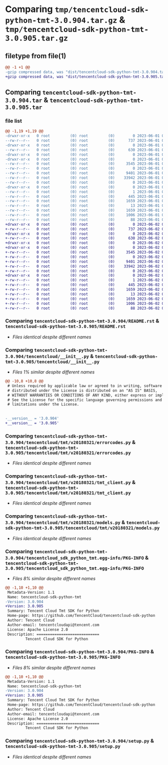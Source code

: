 # Comparing `tmp/tencentcloud-sdk-python-tmt-3.0.904.tar.gz` & `tmp/tencentcloud-sdk-python-tmt-3.0.905.tar.gz`

## filetype from file(1)

```diff
@@ -1 +1 @@
-gzip compressed data, was "dist/tencentcloud-sdk-python-tmt-3.0.904.tar", last modified: Thu Jun  1 02:49:24 2023, max compression
+gzip compressed data, was "dist/tencentcloud-sdk-python-tmt-3.0.905.tar", last modified: Fri Jun  2 00:42:33 2023, max compression
```

## Comparing `tencentcloud-sdk-python-tmt-3.0.904.tar` & `tencentcloud-sdk-python-tmt-3.0.905.tar`

### file list

```diff
@@ -1,19 +1,19 @@
-drwxr-xr-x   0 root         (0) root         (0)        0 2023-06-01 02:49:24.000000 tencentcloud-sdk-python-tmt-3.0.904/
--rw-r--r--   0 root         (0) root         (0)      737 2023-06-01 02:49:23.000000 tencentcloud-sdk-python-tmt-3.0.904/README.rst
-drwxr-xr-x   0 root         (0) root         (0)        0 2023-06-01 02:49:24.000000 tencentcloud-sdk-python-tmt-3.0.904/tencentcloud/
--rw-r--r--   0 root         (0) root         (0)      630 2023-06-01 02:49:23.000000 tencentcloud-sdk-python-tmt-3.0.904/tencentcloud/__init__.py
-drwxr-xr-x   0 root         (0) root         (0)        0 2023-06-01 02:49:24.000000 tencentcloud-sdk-python-tmt-3.0.904/tencentcloud/tmt/
-drwxr-xr-x   0 root         (0) root         (0)        0 2023-06-01 02:49:24.000000 tencentcloud-sdk-python-tmt-3.0.904/tencentcloud/tmt/v20180321/
--rw-r--r--   0 root         (0) root         (0)     3545 2023-06-01 02:49:23.000000 tencentcloud-sdk-python-tmt-3.0.904/tencentcloud/tmt/v20180321/errorcodes.py
--rw-r--r--   0 root         (0) root         (0)        0 2023-06-01 02:49:23.000000 tencentcloud-sdk-python-tmt-3.0.904/tencentcloud/tmt/v20180321/__init__.py
--rw-r--r--   0 root         (0) root         (0)     9401 2023-06-01 02:49:23.000000 tencentcloud-sdk-python-tmt-3.0.904/tencentcloud/tmt/v20180321/tmt_client.py
--rw-r--r--   0 root         (0) root         (0)    33942 2023-06-01 02:49:23.000000 tencentcloud-sdk-python-tmt-3.0.904/tencentcloud/tmt/v20180321/models.py
--rw-r--r--   0 root         (0) root         (0)        0 2023-06-01 02:49:23.000000 tencentcloud-sdk-python-tmt-3.0.904/tencentcloud/tmt/__init__.py
-drwxr-xr-x   0 root         (0) root         (0)        0 2023-06-01 02:49:24.000000 tencentcloud-sdk-python-tmt-3.0.904/tencentcloud_sdk_python_tmt.egg-info/
--rw-r--r--   0 root         (0) root         (0)        1 2023-06-01 02:49:24.000000 tencentcloud-sdk-python-tmt-3.0.904/tencentcloud_sdk_python_tmt.egg-info/dependency_links.txt
--rw-r--r--   0 root         (0) root         (0)      445 2023-06-01 02:49:24.000000 tencentcloud-sdk-python-tmt-3.0.904/tencentcloud_sdk_python_tmt.egg-info/SOURCES.txt
--rw-r--r--   0 root         (0) root         (0)     1659 2023-06-01 02:49:24.000000 tencentcloud-sdk-python-tmt-3.0.904/tencentcloud_sdk_python_tmt.egg-info/PKG-INFO
--rw-r--r--   0 root         (0) root         (0)       13 2023-06-01 02:49:24.000000 tencentcloud-sdk-python-tmt-3.0.904/tencentcloud_sdk_python_tmt.egg-info/top_level.txt
--rw-r--r--   0 root         (0) root         (0)     1659 2023-06-01 02:49:24.000000 tencentcloud-sdk-python-tmt-3.0.904/PKG-INFO
--rw-r--r--   0 root         (0) root         (0)     1006 2023-06-01 02:49:23.000000 tencentcloud-sdk-python-tmt-3.0.904/setup.py
--rw-r--r--   0 root         (0) root         (0)       88 2023-06-01 02:49:24.000000 tencentcloud-sdk-python-tmt-3.0.904/setup.cfg
+drwxr-xr-x   0 root         (0) root         (0)        0 2023-06-02 00:42:33.000000 tencentcloud-sdk-python-tmt-3.0.905/
+-rw-r--r--   0 root         (0) root         (0)      737 2023-06-02 00:42:33.000000 tencentcloud-sdk-python-tmt-3.0.905/README.rst
+drwxr-xr-x   0 root         (0) root         (0)        0 2023-06-02 00:42:33.000000 tencentcloud-sdk-python-tmt-3.0.905/tencentcloud/
+-rw-r--r--   0 root         (0) root         (0)      630 2023-06-02 00:42:33.000000 tencentcloud-sdk-python-tmt-3.0.905/tencentcloud/__init__.py
+drwxr-xr-x   0 root         (0) root         (0)        0 2023-06-02 00:42:33.000000 tencentcloud-sdk-python-tmt-3.0.905/tencentcloud/tmt/
+drwxr-xr-x   0 root         (0) root         (0)        0 2023-06-02 00:42:33.000000 tencentcloud-sdk-python-tmt-3.0.905/tencentcloud/tmt/v20180321/
+-rw-r--r--   0 root         (0) root         (0)     3545 2023-06-02 00:42:33.000000 tencentcloud-sdk-python-tmt-3.0.905/tencentcloud/tmt/v20180321/errorcodes.py
+-rw-r--r--   0 root         (0) root         (0)        0 2023-06-02 00:42:33.000000 tencentcloud-sdk-python-tmt-3.0.905/tencentcloud/tmt/v20180321/__init__.py
+-rw-r--r--   0 root         (0) root         (0)     9401 2023-06-02 00:42:33.000000 tencentcloud-sdk-python-tmt-3.0.905/tencentcloud/tmt/v20180321/tmt_client.py
+-rw-r--r--   0 root         (0) root         (0)    33942 2023-06-02 00:42:33.000000 tencentcloud-sdk-python-tmt-3.0.905/tencentcloud/tmt/v20180321/models.py
+-rw-r--r--   0 root         (0) root         (0)        0 2023-06-02 00:42:33.000000 tencentcloud-sdk-python-tmt-3.0.905/tencentcloud/tmt/__init__.py
+drwxr-xr-x   0 root         (0) root         (0)        0 2023-06-02 00:42:33.000000 tencentcloud-sdk-python-tmt-3.0.905/tencentcloud_sdk_python_tmt.egg-info/
+-rw-r--r--   0 root         (0) root         (0)        1 2023-06-02 00:42:33.000000 tencentcloud-sdk-python-tmt-3.0.905/tencentcloud_sdk_python_tmt.egg-info/dependency_links.txt
+-rw-r--r--   0 root         (0) root         (0)      445 2023-06-02 00:42:33.000000 tencentcloud-sdk-python-tmt-3.0.905/tencentcloud_sdk_python_tmt.egg-info/SOURCES.txt
+-rw-r--r--   0 root         (0) root         (0)     1659 2023-06-02 00:42:33.000000 tencentcloud-sdk-python-tmt-3.0.905/tencentcloud_sdk_python_tmt.egg-info/PKG-INFO
+-rw-r--r--   0 root         (0) root         (0)       13 2023-06-02 00:42:33.000000 tencentcloud-sdk-python-tmt-3.0.905/tencentcloud_sdk_python_tmt.egg-info/top_level.txt
+-rw-r--r--   0 root         (0) root         (0)     1659 2023-06-02 00:42:33.000000 tencentcloud-sdk-python-tmt-3.0.905/PKG-INFO
+-rw-r--r--   0 root         (0) root         (0)     1006 2023-06-02 00:42:33.000000 tencentcloud-sdk-python-tmt-3.0.905/setup.py
+-rw-r--r--   0 root         (0) root         (0)       88 2023-06-02 00:42:33.000000 tencentcloud-sdk-python-tmt-3.0.905/setup.cfg
```

### Comparing `tencentcloud-sdk-python-tmt-3.0.904/README.rst` & `tencentcloud-sdk-python-tmt-3.0.905/README.rst`

 * *Files identical despite different names*

### Comparing `tencentcloud-sdk-python-tmt-3.0.904/tencentcloud/__init__.py` & `tencentcloud-sdk-python-tmt-3.0.905/tencentcloud/__init__.py`

 * *Files 1% similar despite different names*

```diff
@@ -10,8 +10,8 @@
 # Unless required by applicable law or agreed to in writing, software
 # distributed under the License is distributed on an "AS IS" BASIS,
 # WITHOUT WARRANTIES OR CONDITIONS OF ANY KIND, either express or implied.
 # See the License for the specific language governing permissions and
 # limitations under the License.
 
 
-__version__ = '3.0.904'
+__version__ = '3.0.905'
```

### Comparing `tencentcloud-sdk-python-tmt-3.0.904/tencentcloud/tmt/v20180321/errorcodes.py` & `tencentcloud-sdk-python-tmt-3.0.905/tencentcloud/tmt/v20180321/errorcodes.py`

 * *Files identical despite different names*

### Comparing `tencentcloud-sdk-python-tmt-3.0.904/tencentcloud/tmt/v20180321/tmt_client.py` & `tencentcloud-sdk-python-tmt-3.0.905/tencentcloud/tmt/v20180321/tmt_client.py`

 * *Files identical despite different names*

### Comparing `tencentcloud-sdk-python-tmt-3.0.904/tencentcloud/tmt/v20180321/models.py` & `tencentcloud-sdk-python-tmt-3.0.905/tencentcloud/tmt/v20180321/models.py`

 * *Files identical despite different names*

### Comparing `tencentcloud-sdk-python-tmt-3.0.904/tencentcloud_sdk_python_tmt.egg-info/PKG-INFO` & `tencentcloud-sdk-python-tmt-3.0.905/tencentcloud_sdk_python_tmt.egg-info/PKG-INFO`

 * *Files 8% similar despite different names*

```diff
@@ -1,10 +1,10 @@
 Metadata-Version: 1.1
 Name: tencentcloud-sdk-python-tmt
-Version: 3.0.904
+Version: 3.0.905
 Summary: Tencent Cloud Tmt SDK for Python
 Home-page: https://github.com/TencentCloud/tencentcloud-sdk-python
 Author: Tencent Cloud
 Author-email: tencentcloudapi@tencent.com
 License: Apache License 2.0
 Description: ============================
         Tencent Cloud SDK for Python
```

### Comparing `tencentcloud-sdk-python-tmt-3.0.904/PKG-INFO` & `tencentcloud-sdk-python-tmt-3.0.905/PKG-INFO`

 * *Files 8% similar despite different names*

```diff
@@ -1,10 +1,10 @@
 Metadata-Version: 1.1
 Name: tencentcloud-sdk-python-tmt
-Version: 3.0.904
+Version: 3.0.905
 Summary: Tencent Cloud Tmt SDK for Python
 Home-page: https://github.com/TencentCloud/tencentcloud-sdk-python
 Author: Tencent Cloud
 Author-email: tencentcloudapi@tencent.com
 License: Apache License 2.0
 Description: ============================
         Tencent Cloud SDK for Python
```

### Comparing `tencentcloud-sdk-python-tmt-3.0.904/setup.py` & `tencentcloud-sdk-python-tmt-3.0.905/setup.py`

 * *Files identical despite different names*

